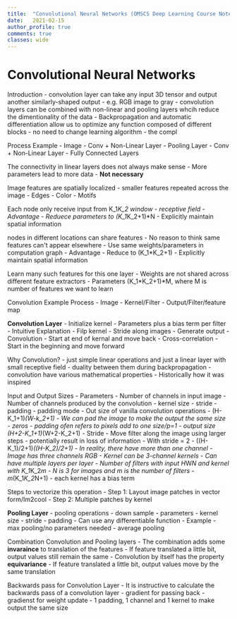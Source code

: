 ```yaml
---
title:  "Convolutional Neural Networks (OMSCS Deep Learning Course Note 3)"
date:   2021-02-15
author_profile: true
comments: true
classes: wide
---
```


Convolutional Neural Networks
=====
Introduction
    - convolution layer can take any input 3D tensor and output another similarly-shaped output
    - e.g. RGB image to gray
    - convolution layers can be combined with non-linear and pooling layers whcih reduce the dimentionality of the data
    - Backpropagation and automatic differentiation allow us to optimize any function composed of different blocks
        - no need to change learning algorithm
        - the compl

Process Example
    - Image
    - Conv + Non-Linear Layer
    - Pooling Layer
    - Conv + Non-Linear Layer
    - Fully Connected Layers

The connectivity in linear layers does not always make sense
    - More parameters lead to more data
    - **Not necessary**

Image features are spatially localized
    - smaller features repeated across the image
        - Edges
        - Color
        - Motifs

Each node only receive input from K_1*K_2 window
    - receptive field
    - Advantage
        - Reduece parameters to (K_1*K_2+1)*N
        - Explicitly maintain spatial information

nodes in different locations can share features
    - No reason to think same features can't appear elsewhere
    - Use same weights/parameters in computation graph
    - Advantage
        - Reduce to (K_1*K_2+1)
        - Explicitly maintain spatial information

Learn many such features for this one layer
    - Weights are not shared across different feature extractors
    - Parameters (K_1*K_2+1)*M, where M is number of features we want to learn

Convolution Example Process
    - Image
    - Kernel/Filter
    - Output/Filter/feature map

**Convolution Layer**
    - Initialize kernel
    - Parameters plus a bias term per filter
    - Intuitive Explanation
        - Filp kernel
        - Stride along images
        - Generate output
    - Convolution
        - Start at end of kernal and move back
    - Cross-correlation
        - Start in the beginning and move forward

Why Convolution?
    - just simple linear operations and just a linear layer with small receptive field
    - duality between them during backpropagation
    - convolution have various mathematical properties 
    - Historically how it was inspired

Input  and Output Sizes
    - Parameters
        - Number of channels in input image
        - Number of channels produced by the convolution
        - kernel size
        - stride
        - padding
        - padding mode
    - Out size of vanilla convolution operations
        - (H-K_1+1)*(W-k_2+1)
    - We can pad the image to make the output the same size
        - zeros
        - padding ofen refers to pixels add to one size/p=1
            - output size (H+2-K_1+1)*(W+2-K_2+1)
    - Stride
        - Move filter along the image using larger steps
            - potentially result in loss of information
        - With stride = 2
            - ((H-K_1)/2+1)*((H-K_2)/2+1)
    - In reality, there have more than one channel
        - Image has three channels RGB
            - Kernel can be 3-channel kernels
        - Can have multiple layers per layer
    - Number of filters with input H*W*N and kernel with K_1*K_2*m
        - N is 3 for images and m is the number of filters
        - m*(K_1*K_2*N+1)
        - each kernel has a bias term

Steps to vectorize this operation
    - Step 1: Layout image patches in vector form/Im2cool
    - Step 2: Multiple patches by kernel

**Pooling Layer**
    - pooling operations
        - down sample
    - parameters
        - kernel size
        - stride
        - padding
    - Can use any differentiable function
    - Example
        - max pooling/no parameters needed
        - average pooling

Combination Convolution and Pooling layers
    - The combination adds some **invaraince** to translation of the features
        - If feature translated a little bit, output values still remain the same
    - Convolution by itself has the property **equivariance**
        - If feature translated a little bit, output values move by the same translation

Backwards pass for Convolution Layer
    - It is instructive to calculate the backwards pass of a convolution layer
    - gradient for passing back
    - gradienst for weight update
    - 1 padding, 1 channel and 1 kernel to make output the same size
